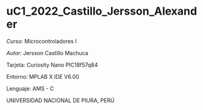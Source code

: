 # uC1_2022_Castillo_Jersson_Alexander

*Curso:* Microcontroladores I

*Autor:* Jersson Castillo Machuca

 Tarjeta: Curiosity Nano PIC18f57q84

Entorno: MPLAB X IDE  V6.00

Lenguaje: AMS - C

UNIVERSIDAD NACIONAL DE PIURA, PERÚ
